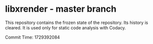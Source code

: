 # libxrender - master branch

This repository contains the frozen state of the repository.
Its history is cleared. It is used only for static code
analysis with Codacy.

Commit Time: 1729392084
